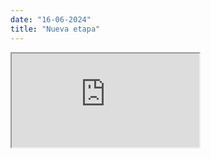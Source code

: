 ```yaml
---
date: "16-06-2024"
title: "Nueva etapa"
---
```

<iframe src="https://www.youtube.com/embed/rhhZ1bfjL5Y" allowfullscreen></iframe>
